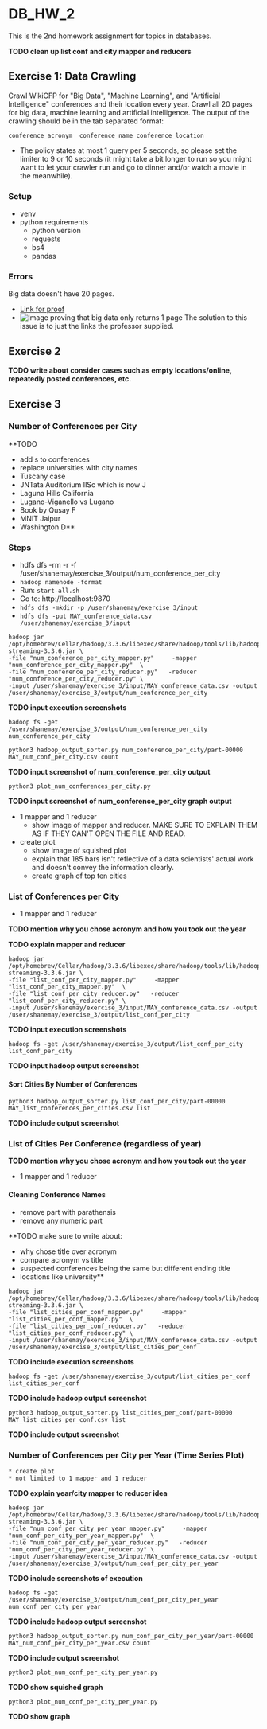 # DB_HW_2
This is the 2nd homework assignment for topics in databases.

**TODO clean up list conf and city mapper and reducers**

## Exercise 1: Data Crawling
Crawl WikiCFP for "Big Data", "Machine Learning", and "Artificial Intelligence" conferences and their
location every year.
Crawl all 20 pages for big data, machine learning and artificial intelligence.
The output of the crawling should be in the tab separated format:
```
conference_acronym  conference_name conference_location
```
* The policy states at most 1 query per 5 seconds, so please set the limiter to 9 or 10 seconds (it might take a bit longer to run so you might want to let your crawler run and go
to dinner and/or watch a movie in the meanwhile).

### Setup

* venv
* python requirements
    * python version
    * requests
    * bs4
    * pandas

### Errors 
Big data doesn't have 20 pages.
* [Link for proof](http://www.wikicfp.com/cfp/servlet/tool.search?q=big+data&year=a)
* ![Image proving that big data only returns 1 page](./images/big_data_not_20_pages.png)
The solution to this issue is to just the links the professor supplied.

## Exercise 2
**TODO write about consider cases such as empty locations/online, repeatedly posted conferences, etc.**

## Exercise 3
### Number of Conferences per City
**TODO
* add s to conferences
* replace universities with city names
* Tuscany case
* JNTata Auditorium IISc which is now J
* Laguna Hills California
* Lugano-Viganello vs Lugano
* Book by Qusay F
* MNIT Jaipur
* Washington D**
### Steps
* hdfs dfs -rm -r -f /user/shanemay/exercise_3/output/num_conference_per_city    
* `hadoop namenode -format`
* Run: `start-all.sh`
* Go to: http://localhost:9870
* `hdfs dfs -mkdir -p /user/shanemay/exercise_3/input`
* `hdfs dfs -put MAY_conference_data.csv /user/shanemay/exercise_3/input`
```
hadoop jar /opt/homebrew/Cellar/hadoop/3.3.6/libexec/share/hadoop/tools/lib/hadoop-streaming-3.3.6.jar \
-file "num_conference_per_city_mapper.py"     -mapper "num_conference_per_city_mapper.py"  \
-file "num_conference_per_city_reducer.py"   -reducer "num_conference_per_city_reducer.py" \
-input /user/shanemay/exercise_3/input/MAY_conference_data.csv -output /user/shanemay/exercise_3/output/num_conference_per_city
```

**TODO input execution screenshots**

```hadoop fs -get /user/shanemay/exercise_3/output/num_conference_per_city num_conference_per_city```

```python3 hadoop_output_sorter.py num_conference_per_city/part-00000 MAY_num_conf_per_city.csv count```

**TODO input screenshot of num_conference_per_city output**

```python3 plot_num_conferences_per_city.py```

**TODO input screenshot of num_conference_per_city graph output**

* 1 mapper and 1 reducer 
    * show image of mapper and reducer. MAKE SURE TO EXPLAIN THEM AS IF THEY CAN'T OPEN THE FILE AND READ.
* create plot
    * show image of squished plot
    * explain that 185 bars isn't reflective of a data scientists' actual work and doesn't convey the information clearly.
    * create graph of top ten cities
    

### List of Conferences per City
* 1 mapper and 1 reducer

**TODO mention why you chose acronym and how you took out the year**

**TODO explain mapper and reducer**

```
hadoop jar /opt/homebrew/Cellar/hadoop/3.3.6/libexec/share/hadoop/tools/lib/hadoop-streaming-3.3.6.jar \
-file "list_conf_per_city_mapper.py"     -mapper "list_conf_per_city_mapper.py"  \
-file "list_conf_per_city_reducer.py"   -reducer "list_conf_per_city_reducer.py" \
-input /user/shanemay/exercise_3/input/MAY_conference_data.csv -output /user/shanemay/exercise_3/output/list_conf_per_city
```

**TODO input execution screenshots**

```hadoop fs -get /user/shanemay/exercise_3/output/list_conf_per_city list_conf_per_city```

**TODO input hadoop output screenshot**

#### Sort Cities By Number of Conferences
```python3 hadoop_output_sorter.py list_conf_per_city/part-00000 MAY_list_conferences_per_cities.csv list```

**TODO include output screenshot**

### List of Cities Per Conference (regardless of year)

**TODO mention why you chose acronym and how you took out the year**

* 1 mapper and 1 reducer
#### Cleaning Conference Names
* remove part with parathensis
* remove any numeric part

**TODO make sure to write about:
* why chose title over acronym
* compare acronym vs title
* suspected conferences being the same but different ending title
* locations like university**

```
hadoop jar /opt/homebrew/Cellar/hadoop/3.3.6/libexec/share/hadoop/tools/lib/hadoop-streaming-3.3.6.jar \
-file "list_cities_per_conf_mapper.py"     -mapper "list_cities_per_conf_mapper.py"  \
-file "list_cities_per_conf_reducer.py"   -reducer "list_cities_per_conf_reducer.py" \
-input /user/shanemay/exercise_3/input/MAY_conference_data.csv -output /user/shanemay/exercise_3/output/list_cities_per_conf
```
**TODO include execution screenshots**

```hadoop fs -get /user/shanemay/exercise_3/output/list_cities_per_conf list_cities_per_conf```

**TODO include hadoop output screenshot**

```python3 hadoop_output_sorter.py list_cities_per_conf/part-00000 MAY_list_cities_per_conf.csv list```

**TODO include output screenshot**

### Number of Conferences per City per Year (Time Series Plot)
    * create plot
    * not limited to 1 mapper and 1 reducer

**TODO explain year/city mapper to reducer idea**

```
hadoop jar /opt/homebrew/Cellar/hadoop/3.3.6/libexec/share/hadoop/tools/lib/hadoop-streaming-3.3.6.jar \
-file "num_conf_per_city_per_year_mapper.py"     -mapper "num_conf_per_city_per_year_mapper.py"  \
-file "num_conf_per_city_per_year_reducer.py"   -reducer "num_conf_per_city_per_year_reducer.py" \
-input /user/shanemay/exercise_3/input/MAY_conference_data.csv -output /user/shanemay/exercise_3/output/num_conf_per_city_per_year
```

**TODO include screenshots of execution**

```hadoop fs -get /user/shanemay/exercise_3/output/num_conf_per_city_per_year num_conf_per_city_per_year```

**TODO include hadoop output screenshot**

```python3 hadoop_output_sorter.py num_conf_per_city_per_year/part-00000 MAY_num_conf_per_city_per_year.csv count```

**TODO include output screenshot**

```python3 plot_num_conf_per_city_per_year.py```

**TODO show squished graph**

```python3 plot_num_conf_per_city_per_year.py```

**TODO show graph**
